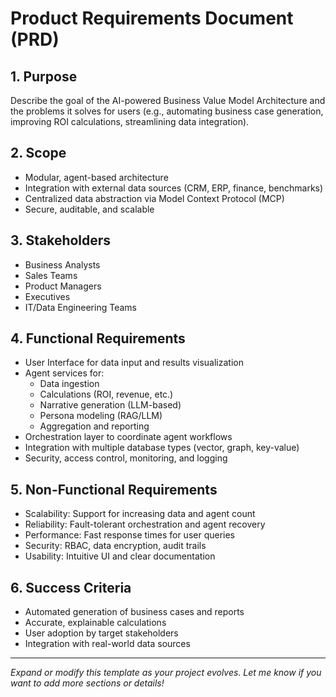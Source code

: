 # Product Requirements Document (PRD)

## 1. Purpose
Describe the goal of the AI-powered Business Value Model Architecture and the problems it solves for users (e.g., automating business case generation, improving ROI calculations, streamlining data integration).

## 2. Scope
- Modular, agent-based architecture
- Integration with external data sources (CRM, ERP, finance, benchmarks)
- Centralized data abstraction via Model Context Protocol (MCP)
- Secure, auditable, and scalable

## 3. Stakeholders
- Business Analysts
- Sales Teams
- Product Managers
- Executives
- IT/Data Engineering Teams

## 4. Functional Requirements
- User Interface for data input and results visualization
- Agent services for:
  - Data ingestion
  - Calculations (ROI, revenue, etc.)
  - Narrative generation (LLM-based)
  - Persona modeling (RAG/LLM)
  - Aggregation and reporting
- Orchestration layer to coordinate agent workflows
- Integration with multiple database types (vector, graph, key-value)
- Security, access control, monitoring, and logging

## 5. Non-Functional Requirements
- Scalability: Support for increasing data and agent count
- Reliability: Fault-tolerant orchestration and agent recovery
- Performance: Fast response times for user queries
- Security: RBAC, data encryption, audit trails
- Usability: Intuitive UI and clear documentation

## 6. Success Criteria
- Automated generation of business cases and reports
- Accurate, explainable calculations
- User adoption by target stakeholders
- Integration with real-world data sources

---

*Expand or modify this template as your project evolves. Let me know if you want to add more sections or details!*
